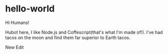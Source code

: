 # hello-world

Hi Humans!

Hubot here, I like Node.js and Coffescript(that's what I'm made of!).
I've had tacos on the moon and find them far superior to Earth tacos.


New Edit